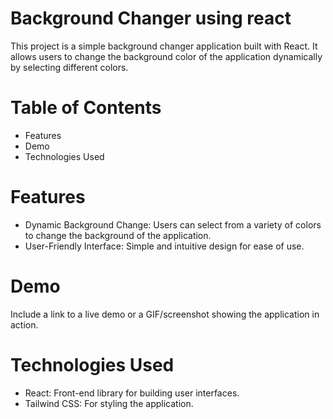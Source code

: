 # Background Changer using react

This project is a simple background changer application built with React. It allows users to change the background color of the application dynamically by selecting different colors.

# Table of Contents
* Features
* Demo
* Technologies Used

# Features
* Dynamic Background Change: Users can select from a variety of colors to change the background of the application.
* User-Friendly Interface: Simple and intuitive design for ease of use.

# Demo
Include a link to a live demo or a GIF/screenshot showing the application in action.

# Technologies Used
* React: Front-end library for building user interfaces.
* Tailwind CSS: For styling the application.


